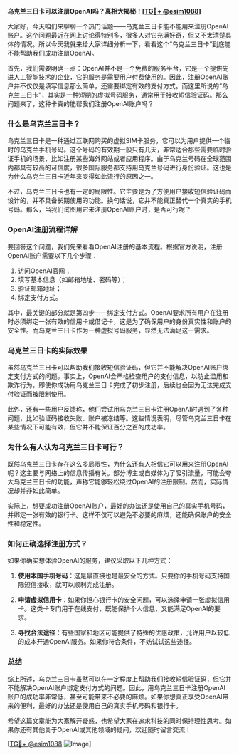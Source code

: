 **乌克兰三日卡可以注册OpenAI吗？真相大揭秘！[[TG💪+ @esim1088](https://t.me/s/esim1088)]**

大家好，今天咱们来聊聊一个热门话题——乌克兰三日卡能不能用来注册OpenAI账户。这个问题最近在网上讨论得特别多，很多人对它充满好奇，但又不太清楚具体的情况。所以今天我就来给大家详细分析一下，看看这个“乌克兰三日卡”到底能不能帮助我们成功注册OpenAI。

首先，我们需要明确一点：OpenAI并不是一个免费的服务平台，它是一个提供先进人工智能技术的企业，它的服务是需要用户付费使用的。因此，注册OpenAI账户并不仅仅是填写信息那么简单，还需要绑定有效的支付方式。而这里所说的“乌克兰三日卡”，其实是一种短期的虚拟号码服务，通常用于接收短信验证码。那么问题来了，这种卡真的能帮我们注册OpenAI账户吗？

### **什么是乌克兰三日卡？**

乌克兰三日卡是一种通过互联网购买的虚拟SIM卡服务，它可以为用户提供一个临时的乌克兰手机号码。这个号码的有效期一般只有几天，非常适合那些需要临时验证手机的场景，比如注册某些海外网站或者应用程序。由于乌克兰号码在全球范围内都具有较高的可信度，很多国际服务都支持用乌克兰号码进行身份验证。这也是为什么乌克兰三日卡近年来变得如此流行的原因之一。

不过，乌克兰三日卡也有一定的局限性。它主要是为了方便用户接收短信验证码而设计的，并不具备长期使用的功能。换句话说，它并不能真正替代一个真实的手机号码。那么，当我们试图用它来注册OpenAI账户时，是否可行呢？

### **OpenAI注册流程详解**

要回答这个问题，我们先来看看OpenAI注册的基本流程。根据官方说明，注册OpenAI账户需要以下几个步骤：

1. 访问OpenAI官网；
2. 填写基本信息（如邮箱地址、密码等）；
3. 验证邮箱地址；
4. 绑定支付方式。

其中，最关键的部分就是第四步——绑定支付方式。OpenAI要求所有用户在注册时必须绑定一张有效的信用卡或借记卡，这是为了确保用户的身份真实性和账户的安全性。而乌克兰三日卡作为一种虚拟号码服务，显然无法满足这一需求。

### **乌克兰三日卡的实际效果**

虽然乌克兰三日卡可以帮助我们接收短信验证码，但它并不能解决OpenAI账户绑定支付方式的问题。事实上，OpenAI会严格检查用户的支付信息，以防止滥用和欺诈行为。即使你成功用乌克兰三日卡完成了初步注册，后续也会因为无法完成支付验证而被限制使用。

此外，还有一些用户反馈称，他们尝试用乌克兰三日卡注册OpenAI时遇到了各种问题，比如验证码接收失败、账户被冻结等。这些情况表明，尽管乌克兰三日卡在某些情况下可能有效，但它并不能保证百分之百的成功率。

### **为什么有人认为乌克兰三日卡可行？**

既然乌克兰三日卡存在这么多局限性，为什么还有人相信它可以用来注册OpenAI呢？这主要与网络上的信息传播有关。部分博主或自媒体为了吸引流量，可能会夸大乌克兰三日卡的功能，声称它能够轻松绕过OpenAI的注册限制。然而，实际情况却并非如此简单。

实际上，想要成功注册OpenAI账户，最好的办法还是使用自己的真实手机号码，并绑定一张有效的银行卡。这样不仅可以避免不必要的麻烦，还能确保账户的安全性和稳定性。

### **如何正确选择注册方式？**

如果你确实想体验OpenAI的服务，建议采取以下几种方式：

1. **使用本国手机号码**：这是最直接也是最安全的方式。只要你的手机号码支持国际短信接收，就可以顺利完成注册。
   
2. **申请虚拟信用卡**：如果你担心银行卡的安全问题，可以选择申请一张虚拟信用卡。这类卡专门用于在线支付，既能保护个人信息，又能满足OpenAI的要求。

3. **寻找合法途径**：有些国家和地区可能提供了特殊的优惠政策，允许用户以较低的成本开通OpenAI服务。如果你符合条件，不妨试试这些途径。

### **总结**

综上所述，乌克兰三日卡虽然可以在一定程度上帮助我们接收短信验证码，但它并不能解决OpenAI账户绑定支付方式的问题。因此，用乌克兰三日卡注册OpenAI账户的成功率非常低，甚至可能带来不必要的麻烦。如果你想真正享受OpenAI带来的便利，最好的办法还是使用自己的真实手机号码和银行卡。

希望这篇文章能为大家解开疑惑，也希望大家在追求科技的同时保持理性思考。如果你还有其他关于OpenAI或其他领域的疑问，欢迎随时留言交流！

[[TG💪+ @esim1088](https://t.me/s/esim1088) ![Image](https://i.postimg.cc/4NQfJmqS/Snipaste-2025-05-13-00-14-12.png)]